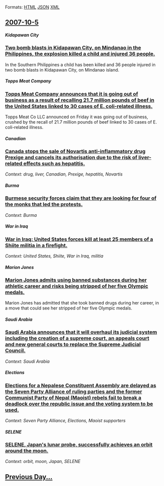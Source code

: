 
Formats: [HTML](2007/10/5/index.html)  [JSON](2007/10/5/index.json)  [XML](2007/10/5/index.xml)  

## [2007-10-5](/news/2007/10/5/index.md)

##### Kidapawan City
### [ Two bomb blasts in Kidapawan City, on Mindanao in the Philippines, the explosion killed a child and injured 36 people. ](/news/2007/10/5/two-bomb-blasts-in-kidapawan-city-on-mindanao-in-the-philippines-the-explosion-killed-a-child-and-injured-36-people.md)
In the Southern Philippines a child has been killed and 36 people injured in two bomb blasts in Kidapawan City, on Mindanao island.

##### Topps Meat Company
### [ Topps Meat Company announces that it is going out of business as a result of recalling 21.7 million pounds of beef in the United States linked to 30 cases of E. coli-related illness. ](/news/2007/10/5/topps-meat-company-announces-that-it-is-going-out-of-business-as-a-result-of-recalling-21-7-million-pounds-of-beef-in-the-united-states-lin.md)
Topps Meat Co LLC announced on Friday it was going out of business, crushed by the recall of 21.7 million pounds of beef linked to 30 cases of E. coli-related illness.

##### Canadian
### [ Canada stops the sale of Novartis anti-inflammatory drug Prexige and cancels its authorisation due to the risk of liver-related effects such as hepatitis. ](/news/2007/10/5/canada-stops-the-sale-of-novartis-anti-inflammatory-drug-prexige-and-cancels-its-authorisation-due-to-the-risk-of-liver-related-effects-suc.md)
_Context: drug, liver, Canadian, Prexige, hepatitis, Novartis_

##### Burma
### [ Burmese security forces claim that they are looking for four of the monks that led the protests. ](/news/2007/10/5/burmese-security-forces-claim-that-they-are-looking-for-four-of-the-monks-that-led-the-protests.md)
_Context: Burma_

##### War in Iraq
### [ War in Iraq: United States forces kill at least 25 members of a Shiite militia in a firefight. ](/news/2007/10/5/war-in-iraq-united-states-forces-kill-at-least-25-members-of-a-shiite-militia-in-a-firefight.md)
_Context: United States, Shiite, War in Iraq, militia_

##### Marion Jones
### [ Marion Jones admits using banned substances during her athletic career and risks being stripped of her five Olympic medals. ](/news/2007/10/5/marion-jones-admits-using-banned-substances-during-her-athletic-career-and-risks-being-stripped-of-her-five-olympic-medals.md)
Marion Jones has admitted that she took banned drugs during her career, in a move that could see her stripped of her five Olympic medals.

##### Saudi Arabia
### [ Saudi Arabia announces that it will overhaul its judicial system including the creation of a supreme court, an appeals court and new general courts to replace the Supreme Judicial Council. ](/news/2007/10/5/saudi-arabia-announces-that-it-will-overhaul-its-judicial-system-including-the-creation-of-a-supreme-court-an-appeals-court-and-new-genera.md)
_Context: Saudi Arabia_

##### Elections
### [ Elections for a Nepalese Constituent Assembly are delayed as the Seven Party Alliance of ruling parties and the former Communist Party of Nepal (Maoist) rebels fail to break a deadlock over the republic issue and the voting system to be used. ](/news/2007/10/5/elections-for-a-nepalese-constituent-assembly-are-delayed-as-the-seven-party-alliance-of-ruling-parties-and-the-former-communist-party-of-n.md)
_Context: Seven Party Alliance, Elections, Maoist supporters_

##### SELENE
### [ SELENE, Japan's lunar probe, successfully achieves an orbit around the moon. ](/news/2007/10/5/selene-japan-s-lunar-probe-successfully-achieves-an-orbit-around-the-moon.md)
_Context: orbit, moon, Japan, SELENE_

## [Previous Day...](/news/2007/10/4/index.md)

